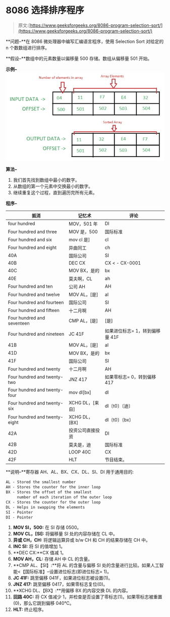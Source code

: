 # 8086 选择排序程序

> 原文:[https://www.geeksforgeeks.org/8086-program-selection-sort/](https://www.geeksforgeeks.org/8086-program-selection-sort/)

**问题–**在 8086 微处理器中编写汇编语言程序，使用 Selection Sort 对给定的 n 个数数组进行排序。

**假设–**数组中的元素数量以偏移量 500 存储。数组从偏移量 501 开始。

**示例–**
![](img/351fb2b6c4a3ff4df2f7174356cc2f15.png)

**算法–**

1.  我们首先找到数组中最小的数字。
2.  从数组的第一个元素中交换最小的数字。
3.  继续重复这个过程，直到遍历完所有元素。

**程序–**

<center>

| 抵消 | 记忆术 | 评论 |
| --- | --- | --- |
| four hundred | MOV，501 年 | DI |
| Four hundred and three | MOV 是，500 | 国际标准 |
| Four hundred and six | mov cl 是] | cl |
| Four hundred and eight | 异曲同工 | ch |
| 40A | 国际公司 | SI |
| 40B | DEC CX | CX < - CX-0001 |
| 40C | MOV BX，是的 | bx |
| 40E | 莫夫啊，CL | ah |
| Four hundred and ten | 公司 AH | AH |
| Four hundred and twelve | MOV AL，[是] | al |
| Four hundred and fourteen | 国际公司 | SI |
| Four hundred and fifteen | 十二月啊 | AH |
| Four hundred and seventeen | CMP AL，[是] | [是] |
| Four hundred and nineteen | JC 41F | 如果进位标志= 1，转到偏移量 41F |
| 41B | MOV AL，[是] | al |
| 41D | MOV BX，是的 | bx |
| 41F | 国际公司 | SI |
| Four hundred and twenty | 十二月啊 | AH |
| Four hundred and twenty-two | JNZ 417 | 如果零标志= 0，转到偏移 417 |
| Four hundred and twenty-four | mov dl[bx] | dl |
| Four hundred and twenty-six | XCHG DL，[来自] | dl〔t0〕〔迪〕 |
| Four hundred and twenty-eight | XCHG DL，[BX] | dl〔t0〕〔bx〕 |
| 42A | 投资公司直接投资 | DI |
| 42B | 莫夫是，迪 | 国际标准 |
| 42D | LOOP 40C | CX |
| 42F | HLT | 节目结束。 |

</center>

**说明–**寄存器 AH、AL、BX、CX、DL、SI、DI 用于通用目的:

```
AL - Stored the smallest number
AH - Stores the counter for the inner loop
BX - Stores the offset of the smallest 
     number of each iteration of the outer loop
CX - Stores the counter for the outer loop
DL - Helps in swapping the elements
SI - Pointer
DI - Pointer 
```

1.  **MOV SI，500:** 在 SI 存储 0500。
2.  **MOV CL，[SI]:** 将偏移量 SI 处的内容存储在 CL 中。
3.  **异或 CH，CH:** 将逻辑运算异或 b/w CH 和 CH 的结果存储在 CH 中。
4.  **INC SI:** 将 SI 的值增加 1。
5.  **DEC CX:**CX 值减 1。
6.  **MOV AH，CL:** 存储 AH 中 CL 的含量。
7.  **CMP AL、【SI】:**将 AL 的含量与偏移 SI 处的含量进行比较。如果人工智能<【国际标准】–设置进位标志(即进位标志= 1)。
8.  **JC 41F:** 跳至偏移 041F，如果进位标志被设置(1)。
9.  **JNZ 417:** 跳至偏移 0417，如果零标志复位(0)。
10.  **XCHG DL、【BX】:**用偏移 BX 的内容交换 DL 的内容。
11.  **回路 40C:** 将 CX 值减少 1，并检查是否设置了零标志(1)。如果零标志被重置(0)，那么它跳到偏移 040℃。
12.  **HLT:** 终止程序。
